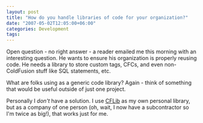 ```yaml
---
layout: post
title: "How do you handle libraries of code for your organization?"
date: "2007-05-02T12:05:00+06:00"
categories: Development 
tags: 
---
```


Open question - no right answer - a reader emailed me this morning with an interesting question. He wants to ensure his organization is properly reusing code. He needs a library to store custom tags, CFCs, and even non-ColdFusion stuff like SQL statements, etc. 

What are folks using as a generic code library? Again - think of something that would be useful outside of just one project. 

Personally I <i>don't</i> have a solution. I use <a href="http://www.cflib.org">CFLib</a> as my own personal library, but as a company of one person (oh, wait, I now have a subcontractor so I'm twice as big!), that works just for me.